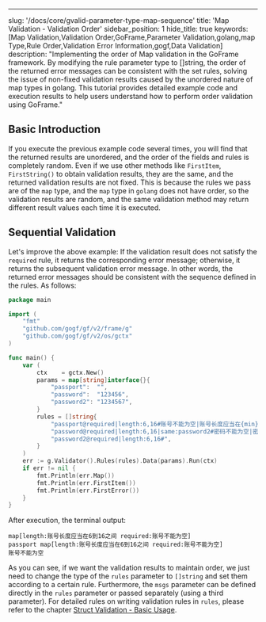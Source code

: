 ---
slug: '/docs/core/gvalid-parameter-type-map-sequence'
title: 'Map Validation - Validation Order'
sidebar_position: 1
hide_title: true
keywords: [Map Validation,Validation Order,GoFrame,Parameter Validation,golang,map Type,Rule Order,Validation Error Information,gogf,Data Validation]
description: "Implementing the order of Map validation in the GoFrame framework. By modifying the rule parameter type to []string, the order of the returned error messages can be consistent with the set rules, solving the issue of non-fixed validation results caused by the unordered nature of map types in golang. This tutorial provides detailed example code and execution results to help users understand how to perform order validation using GoFrame."

## Basic Introduction

If you execute the previous example code several times, you will find that the returned results are unordered, and the order of the fields and rules is completely random. Even if we use other methods like `FirstItem`, `FirstString()` to obtain validation results, they are the same, and the returned validation results are not fixed. This is because the rules we pass are of the `map` type, and the `map` type in `golang` does not have order, so the validation results are random, and the same validation method may return different result values each time it is executed.

## Sequential Validation

Let's improve the above example: If the validation result does not satisfy the `required` rule, it returns the corresponding error message; otherwise, it returns the subsequent validation error message. In other words, the returned error messages should be consistent with the sequence defined in the rules. As follows:

```go
package main

import (
    "fmt"
    "github.com/gogf/gf/v2/frame/g"
    "github.com/gogf/gf/v2/os/gctx"
)

func main() {
    var (
        ctx    = gctx.New()
        params = map[string]interface{}{
            "passport":  "",
            "password":  "123456",
            "password2": "1234567",
        }
        rules = []string{
            "passport@required|length:6,16#账号不能为空|账号长度应当在{min}到{max}之间",
            "password@required|length:6,16|same:password2#密码不能为空|密码长度应当在{min}到{max}之间|两次密码输入不相等",
            "password2@required|length:6,16#",
        }
    )
    err := g.Validator().Rules(rules).Data(params).Run(ctx)
    if err != nil {
        fmt.Println(err.Map())
        fmt.Println(err.FirstItem())
        fmt.Println(err.FirstError())
    }
}
```

After execution, the terminal output:

```
map[length:账号长度应当在6到16之间 required:账号不能为空]
passport map[length:账号长度应当在6到16之间 required:账号不能为空]
账号不能为空
```

As you can see, if we want the validation results to maintain order, we just need to change the type of the `rules` parameter to `[]string` and set them according to a certain rule. Furthermore, the `msgs` parameter can be defined directly in the `rules` parameter or passed separately (using a third parameter). For detailed rules on writing validation rules in `rules`, please refer to the chapter [Struct Validation - Basic Usage](../数据校验-Struct校验/Struct校验-基本使用.md).